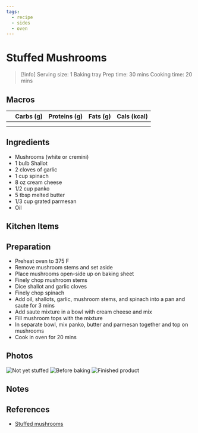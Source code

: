 ```yaml
---
tags:
  - recipe
  - sides
  - oven
---
```

# Stuffed Mushrooms

> [!info]
> Serving size: 1 Baking tray
> Prep time: 30 mins
> Cooking time: 20 mins

## Macros

|  | Carbs (g) | Proteins (g) | Fats (g) | Cals (kcal) |
| --- | --- | --- | --- | --- |
|  |  |  |  |  |
|  |  |  |  |  |

## Ingredients

- Mushrooms (white or cremini)
- 1 bulb Shallot
- 2 cloves of garlic
- 1 cup spinach
- 8 oz cream cheese
- 1/2 cup panko
- 5 tbsp melted butter
- 1/3 cup grated parmesan
- Oil

## Kitchen Items

## Preparation

- Preheat oven to 375 F
- Remove mushroom stems and set aside
- Place mushrooms open-side up on baking sheet
- Finely chop mushroom stems
- Dice shallot and garlic cloves
- Finely chop spinach
- Add oil, shallots, garlic, mushroom stems, and spinach into a pan and saute for 3 mins
- Add saute mixture in a bowl with cream cheese and mix
- Fill mushroom tops with the mixture
- In separate bowl, mix panko, butter and parmesan together and top on mushrooms
- Cook in oven for 20 mins

## Photos

![Not yet stuffed](https://res.cloudinary.com/drwjkxxud/image/upload/v1721090365/stuffed_mushrooms_prep_qkglyz.jpg)
![Before baking](https://res.cloudinary.com/drwjkxxud/image/upload/v1721090384/stuffed_mushrooms_before_nqw6ic.jpg)
![Finished product](https://res.cloudinary.com/drwjkxxud/image/upload/v1721090412/stuffed_mushrooms_after_l1f3th.jpg)

## Notes

## References

- [Stuffed mushrooms](https://www.tiktok.com/@jennifervalentyne/video/7135549026522434822?_r=1&_t=8h2LRpac5GX)
